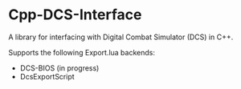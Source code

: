 # Cpp-DCS-Interface

A library for interfacing with Digital Combat Simulator (DCS) in C++.

Supports the following Export.lua backends:
 - DCS-BIOS (in progress)
 - DcsExportScript
